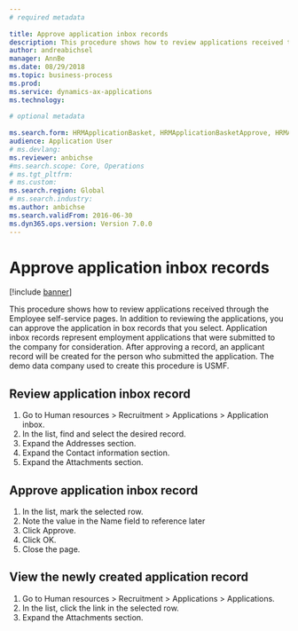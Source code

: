 ```yaml
--- 
# required metadata 
 
title: Approve application inbox records
description: This procedure shows how to review applications received through the Employee self-service pages. 
author: andreabichsel
manager: AnnBe 
ms.date: 08/29/2018
ms.topic: business-process 
ms.prod:  
ms.service: dynamics-ax-applications 
ms.technology:  
 
# optional metadata 
 
ms.search.form: HRMApplicationBasket, HRMApplicationBasketApprove, HRMApplication   
audience: Application User 
# ms.devlang:  
ms.reviewer: anbichse
#ms.search.scope: Core, Operations 
# ms.tgt_pltfrm:  
# ms.custom:  
ms.search.region: Global
# ms.search.industry: 
ms.author: anbichse
ms.search.validFrom: 2016-06-30 
ms.dyn365.ops.version: Version 7.0.0 
---
```

# Approve application inbox records

[!include [banner](../../includes/banner.md)]

This procedure shows how to review applications received through the Employee self-service pages. In addition to reviewing the applications, you can approve the application in box records that you select. Application inbox records represent employment applications that were submitted to the company for consideration. After approving a record, an applicant record will be created for the person who submitted the application. The demo data company used to create this procedure is USMF.


## Review application inbox record
1. Go to Human resources > Recruitment > Applications > Application inbox.
2. In the list, find and select the desired record.
3. Expand the Addresses section.
4. Expand the Contact information section.
5. Expand the Attachments section.

## Approve application inbox record
1. In the list, mark the selected row.
2. Note the value in the Name field to reference later
3. Click Approve.
4. Click OK.
5. Close the page.

## View the newly created application record
1. Go to Human resources > Recruitment > Applications > Applications.
2. In the list, click the link in the selected row.
3. Expand the Attachments section.

